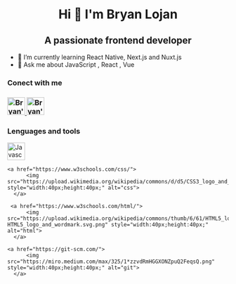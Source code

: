 <h1 style="text-align:center">Hi 👋 I'm Bryan Lojan</h1> 

<h2 style="text-align:center">A passionate frontend developer</h2>

- 🌱 I’m currently learning React Native, Next.js and Nuxt.js
- 💬 Ask me about JavaScript , React , Vue

<h3>Conect with me<h3>
  <a href="https://www.linkedin.com/in/bryan-lojan/">
    <img src="https://upload.wikimedia.org/wikipedia/commons/thumb/e/e9/Linkedin_icon.svg/1024px-Linkedin_icon.svg.png" style="width:40px;height:40px;" alt="Bryan's Linkedin">
  </a>
  
   <a href="https://www.instagram.com/bryanlc1/">
    <img src="https://upload.wikimedia.org/wikipedia/commons/thumb/9/96/Instagram.svg/1200px-Instagram.svg.png" style="width:40px;height:40px;" alt="Bryan's Instagram">
  </a>
  
  <h3>Lenguages and tools</h3>
  <div>
      <a href="https://www.javascript.com/">
          <img src="https://upload.wikimedia.org/wikipedia/commons/thumb/9/99/Unofficial_JavaScript_logo_2.svg/1200px-Unofficial_JavaScript_logo_2.svg.png"                                 style="width:40px;height:40px;" alt="Javascript">
      </a>

    <a href="https://www.w3schools.com/css/">
          <img src="https://upload.wikimedia.org/wikipedia/commons/d/d5/CSS3_logo_and_wordmark.svg" style="width:40px;height:40px;" alt="css">
      </a>

     <a href="https://www.w3schools.com/html/">
          <img src="https://upload.wikimedia.org/wikipedia/commons/thumb/6/61/HTML5_logo_and_wordmark.svg/1200px-HTML5_logo_and_wordmark.svg.png" style="width:40px;height:40px;"           alt="html">
      </a>

    <a href="https://git-scm.com/">
          <img src="https://miro.medium.com/max/325/1*zzvdRmHGGXONZpuQ2FeqsQ.png" style="width:40px;height:40px;" alt="git">
      </a>
  </div>

<!--
**bryanlc1/bryanlc1** is a ✨ _special_ ✨ repository because its `README.md` (this file) appears on your GitHub profile.

Here are some ideas to get you started:

- 🔭 I’m currently working on ...
- 🌱 I’m currently learning React Native, Next.js and Nuxt.js
- 👯 I’m looking to collaborate on ...
- 🤔 I’m looking for help with ...
- 💬 Ask me about JavaScript , React , Vue
- 📫 How to reach me: ...
- 😄 Pronouns: ...
- ⚡ Fun fact: ...
-->

